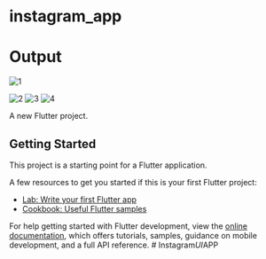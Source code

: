 # instagram_app

# Output
![1](https://github.com/user-attachments/assets/3d767545-1a45-441c-b768-391760934f64)

![2](https://github.com/user-attachments/assets/c7f9ea39-1d59-4edc-baea-99066edf4383)
![3](https://github.com/user-attachments/assets/4f6ceb56-43f6-4f40-8bb4-4acc265cc679)
![4](https://github.com/user-attachments/assets/4f8406a7-235d-4f62-89b8-d9a4714d58ed)


A new Flutter project.

## Getting Started

This project is a starting point for a Flutter application.

A few resources to get you started if this is your first Flutter project:

- [Lab: Write your first Flutter app](https://docs.flutter.dev/get-started/codelab)
- [Cookbook: Useful Flutter samples](https://docs.flutter.dev/cookbook)

For help getting started with Flutter development, view the
[online documentation](https://docs.flutter.dev/), which offers tutorials,
samples, guidance on mobile development, and a full API reference.
#   I n s t a g r a m _ U I _ A P P 
 
 

